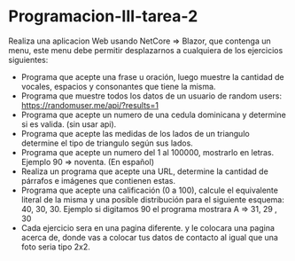 # Programacion-III-tarea-2

Realiza una aplicacion Web usando NetCore => Blazor, que contenga un menu, este menu debe permitir desplazarnos a cualquiera de los ejercicios siguientes: 

* Programa que acepte una frase u oración, luego muestre la cantidad de vocales, espacios y consonantes que tiene la misma.
* Programa que muestre todos los datos de un usuario de random users: https://randomuser.me/api/?results=1
* Programa que acepte un numero de una cedula dominicana y determine si es valida. (sin usar api).
* Programa que acepte las medidas de los lados de un triangulo determine el tipo de triangulo según sus lados. 
* Programa que acepte un numero del 1 al 100000, mostrarlo en letras. Ejemplo 90 => noventa. (En español)
* Realiza un programa que acepte una URL, determine la cantidad de párrafos e imágenes que contienen estas.
* Programa que acepte una calificación (0 a 100), calcule el equivalente literal de la misma y una posible distribución para el siguiente esquema: 40, 30, 30. Ejemplo si digitamos 90 el programa mostrara A => 31, 29 , 30
* Cada ejercicio sera en una pagina diferente. y le colocara una pagina acerca de, donde vas a colocar tus datos de contacto al igual que una foto seria tipo 2x2. 
